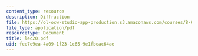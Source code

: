 ```yaml
---
content_type: resource
description: Diffraction
file: https://ol-ocw-studio-app-production.s3.amazonaws.com/courses/8-03-physics-iii-spring-2003/fee7e9ea4a091f231c659e1fbeac64ae_lec20.pdf
file_type: application/pdf
resourcetype: Document
title: lec20.pdf
uid: fee7e9ea-4a09-1f23-1c65-9e1fbeac64ae
---
```

